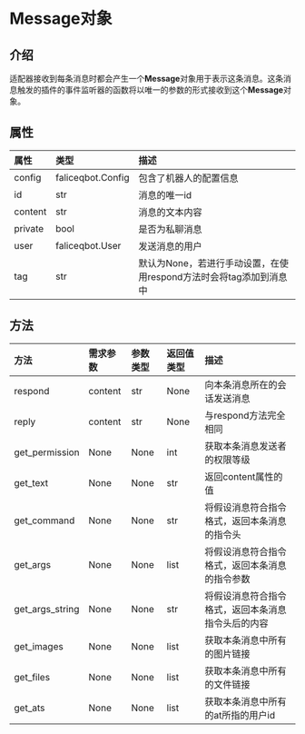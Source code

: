 # Message对象  
## 介绍  
适配器接收到每条消息时都会产生一个**Message**对象用于表示这条消息。这条消息触发的插件的事件监听器的函数将以唯一的参数的形式接收到这个**Message**对象。  
## 属性
属性|类型|描述
:-|:-|:-
config|faliceqbot.Config|包含了机器人的配置信息
id|str|消息的唯一id
content|str|消息的文本内容
private|bool|是否为私聊消息
user|faliceqbot.User|发送消息的用户
tag|str|默认为None，若进行手动设置，在使用respond方法时会将tag添加到消息中  
## 方法
方法|需求参数|参数类型|返回值类型|描述
:-|:-|:-|:-|:-
respond|content|str|None|向本条消息所在的会话发送消息
reply|content|str|None|与respond方法完全相同
get_permission|None|None|int|获取本条消息发送者的权限等级
get_text|None|None|str|返回content属性的值
get_command|None|None|str|将假设消息符合指令格式，返回本条消息的指令头
get_args|None|None|list|将假设消息符合指令格式，返回本条消息的指令参数
get_args_string|None|None|str|将假设消息符合指令格式，返回本条消息指令头后的内容
get_images|None|None|list|获取本条消息中所有的图片链接
get_files|None|None|list|获取本条消息中所有的文件链接
get_ats|None|None|list|获取本条消息中所有的at所指的用户id  